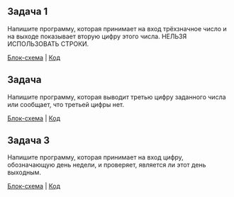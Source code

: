 ## Задача 1
Напишите программу, которая принимает на вход трёхзначное число и на выходе показывает вторую цифру этого числа.
НЕЛЬЗЯ ИСПОЛЬЗОВАТЬ СТРОКИ.

[Блок-схема](EXAMPLE1\diagram_1.png) | [Код](EXAMPLE1\Program.cs)

## Задача 
Напишите программу, которая выводит третью цифру заданного числа или сообщает, что третьей цифры нет.

[Блок-схема](EXAMPLE2\diagram2.png) | [Код](EXAMPLE2\Program.cs)

## Задача 3
Напишите программу, которая принимает на вход цифру, обозначающую день недели, и проверяет, является ли этот день выходным.

[Блок-схема](EXAMPLE3\diagram3.png) | [Код](EXAMPLE3\Program.cs)